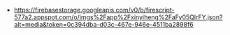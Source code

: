 - https://firebasestorage.googleapis.com/v0/b/firescript-577a2.appspot.com/o/imgs%2Fapp%2Fxinyiheng%2FaFy05QlrFY.json?alt=media&token=0c394dba-d03c-467e-946e-4511ba2898f6
